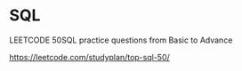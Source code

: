 # SQL
LEETCODE 50SQL practice questions from Basic to Advance 

https://leetcode.com/studyplan/top-sql-50/ 
